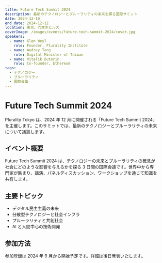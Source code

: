 ```yaml
---
title: Future Tech Summit 2024
description: 最新のテクノロジーとプルーラリティの未来を探る国際サミット
date: 2024-12-10
end_date: 2024-12-12
location: 東京、六本木ヒルズ
coverImage: /images/events/future-tech-summit-2024/cover.jpg
speakers:
  - name: Glen Weyl
    role: Founder, Plurality Institute
  - name: Audrey Tang
    role: Digital Minister of Taiwan
  - name: Vitalik Buterin
    role: Co-founder, Ethereum
tags:
  - テクノロジー
  - プルーラリティ
  - 国際会議
---
```


# Future Tech Summit 2024

Plurality Tokyo は、2024 年 12 月に開催される「Future Tech Summit 2024」を主催します。このサミットでは、最新のテクノロジーとプルーラリティの未来について議論します。

## イベント概要

Future Tech Summit 2024 は、テクノロジーの未来とプルーラリティの概念が社会にどのような影響を与えるかを探る 3 日間の国際会議です。世界中から専門家が集まり、講演、パネルディスカッション、ワークショップを通じて知識を共有します。

## 主要トピック

- デジタル民主主義の未来
- 分散型テクノロジーと社会インフラ
- プルーラリティと共創社会
- AI と人間中心の技術開発

## 参加方法

参加登録は 2024 年 9 月から開始予定です。詳細は後日発表いたします。
